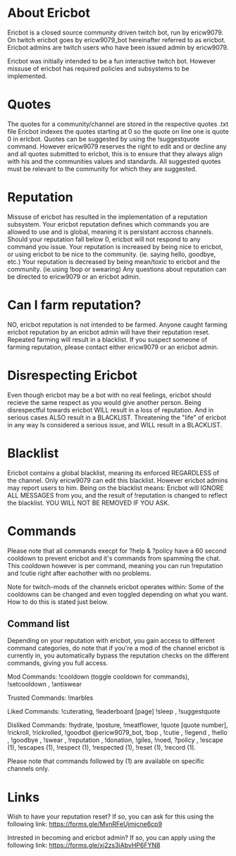 # About Ericbot
Ericbot is a closed source community driven twitch bot, run by ericw9079.
On twitch ericbot goes by ericw9079_bot hereinafter referred to as ericbot.
Ericbot admins are twitch users who have been issued admin by ericw9079.

Ericbot was initially intended to be a fun interactive twitch bot. However missuse of ericbot has required policies and subsystems to be implemented.

# Quotes
The quotes for a community/channel are stored in the respective quotes <channelname>.txt file
Ericbot indexes the quotes starting at 0 so the quote on line one is quote 0 in ericbot.
Quotes can be suggested by using the !suggestquote command. However ericw9079 reserves the right to edit and or decline any and all quotes submitted to ericbot, this is to ensure that they always align with his and the communities values and standards. All suggested quotes must be relevant to the community for which they are suggested.

# Reputation
Missuse of ericbot has resulted in the implementation of a reputation subsystem.
Your ericbot reputation defines which commands you are allowed to use and is global, meaning it is persistant accross channels.
Should your reputation fall below 0, ericbot will not respond to any command you issue.
Your reputation is increased by being nice to ericbot, or using ericbot to be nice to the community. (ie. saying hello, goodbye, etc.)
Your reputation is decreased by being mean/toxic to ericbot and the community. (ie.using !bop or swearing)
Any questions about reputation can be directed to ericw9079 or an ericbot admin.

# Can I farm reputation?
NO, ericbot reputation is not intended to be farmed. Anyone caught farming ericbot reputation by an ericbot admin will have their reputation reset. Repeated farming will result in a blacklist. If you suspect someone of farming reputation, please contact either ericw9079 or an ericbot admin.

# Disrespecting Ericbot
Even though ericbot may be a bot with no real feelings, ericbot should recieve the same respect as you would give another person.
Being disrespectful towards ericbot WILL result in a loss of reputation. And in serious cases ALSO result in a BLACKLIST.
Threatening the "life" of ericbot in any way Is considered a serious issue, and WILL result in a BLACKLIST.

# Blacklist
Ericbot contains a global blacklist, meaning its enforced REGARDLESS of the channel.
Only ericw9079 can edit this blacklist. However ericbot admins may report users to him.
Being on the blacklist means: Ericbot will IGNORE ALL MESSAGES from you, and the result of !reputation is changed to reflect the blacklist.
YOU WILL NOT BE REMOVED IF YOU ASK.

# Commands
Please note that all commands execpt for ?help & ?policy have a 60 second cooldown to prevent ericbot and it's commands from spamming the chat. This cooldown however is per command, meaning you can run !reputation and !cutie right after eachother with no problems.

Note for twitch-mods of the channels ericbot operates within: Some of the cooldowns can be changed and even toggled depending on what you want. How to do this is stated just below.

## Command list
Depending on your reputation with ericbot, you gain access to different command categories, do note that if you're a mod of the channel ericbot is currently in, you automatically bypass the reputation checks on the different commands, giving you full access.

Mod Commands: !cooldown (toggle cooldown for commands), !setcooldown <seconds>, !antiswear

Trusted Commands: !marbles

Liked Commands: !cuterating, !leaderboard [page] !sleep <user>, !suggestquote <quote>

Disliked Commands: !hydrate, !posture, !meatflower, !quote [quote number], !rickroll, !rickrolled, !goodbot @ericw9079_bot, !bop <user>, !cutie <user>, !legend <user>, !hello <user>, !goodbye <user>, !swear <user>, !reputation <user>, !donation, !giles, !noed, ?policy <policy>, !escape (1), !escapes (1), !respect (1), !respected (1), !reset <counter> (1), !record (1).

Please note that commands followed by (1) are available on specific channels only.

# Links
Wish to have your reputation reset? If so, you can ask for this using the following link:
https://forms.gle/MvnRFeUjmjcne6cp9

Intrested in becoming and ericbot admin? If so, you can apply using the following link:
https://forms.gle/xj2zs3iAbvHP6FYN8
